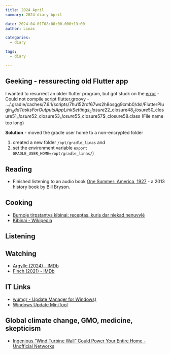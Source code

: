 ```yaml
---
title: 2024 April
summary: 2024 diary April

date: 2024-04-01T08:00:00.000+13:00
author: Linas

categories:
  - diary

tags:
  - diary

---
```


## Geeking - ressurecting old Flutter app

I wanted to resurrect an older flutter program, but got stuck on the [error](https://github.com/flutter/flutter/issues/138748) - Could not compile script flutter.groovy - 
.../.gradle/caches/7.6.1/scripts/7hu152rof67ws2h8osgg9cmb0/dsl/FlutterPlugin$_addTasksForOutputsAppLinkSettings_closure22$_closure48$_closure50$_closure51$_closure52$_closure53$_closure55$_closure57$_closure58.class (File name too long)  

**Solution** - moved the gradle user home to a non-encrypted folder 

1. created a new folder `/opt/gradle_linas` and 
2. set the environment variable `export GRADLE_USER_HOME=/opt/gradle_linas/`)

## Reading

* Finished listening to an audio book [One Summer: America, 1927](https://en.m.wikipedia.org/wiki/One_Summer:_America,_1927) - a 2013 history book by Bill Bryson. 

## Cooking

* [Burnoje tirpstantys kibinai: receptas, kuris dar niekad nenuvylė](https://www.lrytas.lt/skonis/pasigamink/2023/02/27/news/burnoje-tirpstantys-kibinai-receptas-kuris-dar-niekad-nenuvyle-26257859)
* [Kibinai - Wikipedia](https://en.m.wikipedia.org/wiki/Kibinai)

## Listening 

## Watching

* [Argylle (2024) - IMDb](https://www.imdb.com/title/tt15009428/)
* [Finch (2021) - IMDb](https://www.imdb.com/title/tt3420504/)

## IT Links

* [wumgr - Update Manager for Windows)](https://github.com/DavidXanatos/wumgr)
* [Windows Update MiniTool](https://www.majorgeeks.com/files/details/windows_update_minitool.html)


## Global climate change, GMO, medicine, skepticism

* [Ingenious “Wind Turbine Wall” Could Power Your Entire Home - Unofficial Networks](https://unofficialnetworks.com/2024/04/22/wind-turbine-wall-home-power/)

